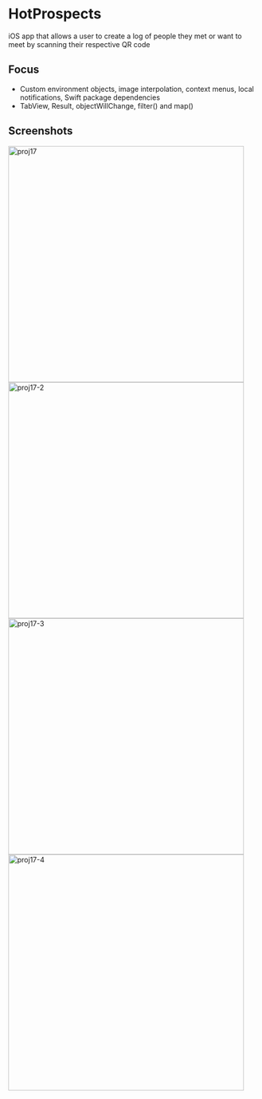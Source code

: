 # HotProspects
iOS app that allows a user to create a log of people they met or want to meet by scanning their respective QR code

## Focus
* Custom environment objects,  image interpolation, context menus, local notifications, Swift package dependencies
* TabView, Result, objectWillChange, filter() and map()

## Screenshots
<p float="left">
  <img width="473" alt="proj17" src="https://user-images.githubusercontent.com/29722295/211687530-4ad05286-c5af-4bcb-aa3d-1053b6120a23.png">
  <img width="473" alt="proj17-2" src="https://user-images.githubusercontent.com/29722295/211687536-6f7c2555-b0e1-46fb-9ed9-9cf698b65f34.png">
  <img width="473" alt="proj17-3" src="https://user-images.githubusercontent.com/29722295/211687548-c3af0b3e-61d7-4814-98d5-e86e7a89e888.png">
  <img width="473" alt="proj17-4" src="https://user-images.githubusercontent.com/29722295/211687560-00d2e877-19dd-4764-a10b-dcda53a5e236.png">
</p>
